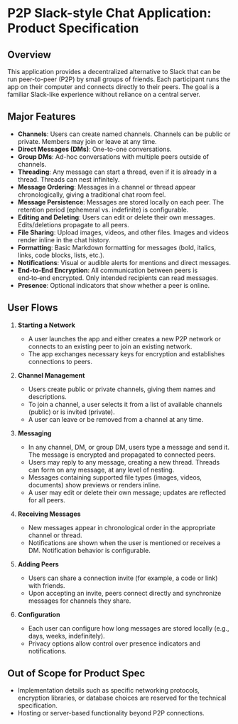 # P2P Slack-style Chat Application: Product Specification

## Overview
This application provides a decentralized alternative to Slack that can be run peer-to-peer (P2P) by small groups of friends. Each participant runs the app on their computer and connects directly to their peers. The goal is a familiar Slack-like experience without reliance on a central server.

## Major Features
- **Channels**: Users can create named channels. Channels can be public or private. Members may join or leave at any time.
- **Direct Messages (DMs)**: One-to-one conversations.
- **Group DMs**: Ad-hoc conversations with multiple peers outside of channels.
- **Threading**: Any message can start a thread, even if it is already in a thread. Threads can nest infinitely.
- **Message Ordering**: Messages in a channel or thread appear chronologically, giving a traditional chat room feel.
- **Message Persistence**: Messages are stored locally on each peer. The retention period (ephemeral vs. indefinite) is configurable.
- **Editing and Deleting**: Users can edit or delete their own messages. Edits/deletions propagate to all peers.
- **File Sharing**: Upload images, videos, and other files. Images and videos render inline in the chat history.
- **Formatting**: Basic Markdown formatting for messages (bold, italics, links, code blocks, lists, etc.).
- **Notifications**: Visual or audible alerts for mentions and direct messages.
- **End-to-End Encryption**: All communication between peers is end‑to‑end encrypted. Only intended recipients can read messages.
- **Presence**: Optional indicators that show whether a peer is online.

## User Flows
1. **Starting a Network**
   - A user launches the app and either creates a new P2P network or connects to an existing peer to join an existing network.
   - The app exchanges necessary keys for encryption and establishes connections to peers.

2. **Channel Management**
   - Users create public or private channels, giving them names and descriptions.
   - To join a channel, a user selects it from a list of available channels (public) or is invited (private).
   - A user can leave or be removed from a channel at any time.

3. **Messaging**
   - In any channel, DM, or group DM, users type a message and send it. The message is encrypted and propagated to connected peers.
   - Users may reply to any message, creating a new thread. Threads can form on any message, at any level of nesting.
   - Messages containing supported file types (images, videos, documents) show previews or renders inline.
   - A user may edit or delete their own message; updates are reflected for all peers.

4. **Receiving Messages**
   - New messages appear in chronological order in the appropriate channel or thread.
   - Notifications are shown when the user is mentioned or receives a DM. Notification behavior is configurable.

5. **Adding Peers**
   - Users can share a connection invite (for example, a code or link) with friends.
   - Upon accepting an invite, peers connect directly and synchronize messages for channels they share.

6. **Configuration**
   - Each user can configure how long messages are stored locally (e.g., days, weeks, indefinitely).
   - Privacy options allow control over presence indicators and notifications.

## Out of Scope for Product Spec
- Implementation details such as specific networking protocols, encryption libraries, or database choices are reserved for the technical specification.
- Hosting or server-based functionality beyond P2P connections.

